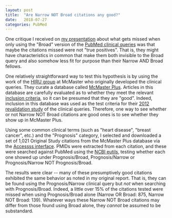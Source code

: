 ```yaml
---
layout: post
title:  "Are Narrow NOT Broad citations any good?"
date:   2018-07-27
categories: PubMed
---
```


One critique I received on [my presentation](https://osf.io/ytbc6/) about what gets missed when only using the "Broad" version of the [PubMed clinical queries](https://www.ncbi.nlm.nih.gov/pubmed/clinical) was that maybe the citations missed were not "true positives". That is, they might have characteristics in common that make them both invisible to the Broad query and also somehow less fit for purpose than their Narrow AND Broad fellows.

One relatively straightforward way to test this hypothesis is by using the work of the [HIRU group](https://hiru.mcmaster.ca/hiru/Default.aspx) at McMaster who originally developed the clinical  queries. They curate a database called [McMaster Plus](https://hiru.mcmaster.ca/hiru/hiru_mcmaster_plus_projects.aspx). Articles in this database are carefully evaluated as to whether they meet the relevant [inclusion criteria](https://hiru.mcmaster.ca/hiru/InclusionCriteria.html), so it can be presumed that they are "good". Indeed, inclusion in this database was used as the test criteria for their [2012 revalidation study](https://academic.oup.com/jamia/article/20/2/363/898052) of the clinical queries. Therefore, one way to see whether or not Narrow NOT Broad citations are good ones is to see whether they show up in McMaster Plus.

Using some common clinical terms (such as "heart disease", "breast cancer", etc.) and the "Prognosis" category,  I selected and downloaded a set of 1,021 Original Study citations from the McMaster Plus database via the [Accessss interface](https://www.accessss.org/). PMIDs were extracted from each citation, and these were searched against PubMed using the [NCBI eutils](https://www.ncbi.nlm.nih.gov/books/NBK25500/), testing whether each one showed up under Prognosis/Broad, Prognosis/Narrow or Prognosis/Narrow NOT Prognosis/Broad.

The results were clear -- many of these presumptively good citations exhibited the same behavior as noted in my original report. That is, they can be found using the Prognosis/Narrow clinical query but *not* when searching with Prognosis/Broad. Indeed, a little over 15% of the citations tested were missed when using Prognosis/Broad alone (Narrow OR Broad: 875, Narrow NOT Broad: 139). Whatever ways these Narrow NOT Broad citations may differ from those found using Broad alone, they *cannot* be assumed to be substandard.
